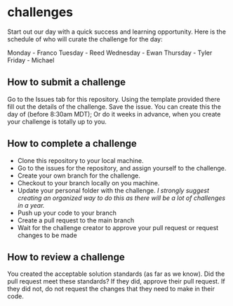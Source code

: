 # challenges

Start out our day with a quick success and learning opportunity. Here is the schedule of who will curate the challenge for the day:

Monday - Franco
Tuesday - Reed
Wednesday - Ewan
Thursday - Tyler
Friday - Michael

## How to submit a challenge

Go to the Issues tab for this repository. Using the template provided there fill out the details of the challenge. Save the issue. You can create this the day of (before 8:30am MDT); Or do it weeks in advance, when you create your challenge is totally up to you.

## How to complete a challenge

- Clone this repository to your local machine. 
- Go to the issues for the repository, and assign yourself to the challenge. 
- Create your own branch for the challenge. 
- Checkout to your branch locally on you machine. 
- Update your personal folder with the challenge. *I strongly suggest creating an organized way to do this as there will be a lot of challenges in a year.*
- Push up your code to your branch
- Create a pull request to the main branch 
- Wait for the challenge creator to approve your pull request or request changes to be made

## How to review a challenge

You created the acceptable solution standards (as far as we know). Did the pull request meet these standards? If they did, approve their pull request. If they did not, do not request the changes that they need to make in their code.